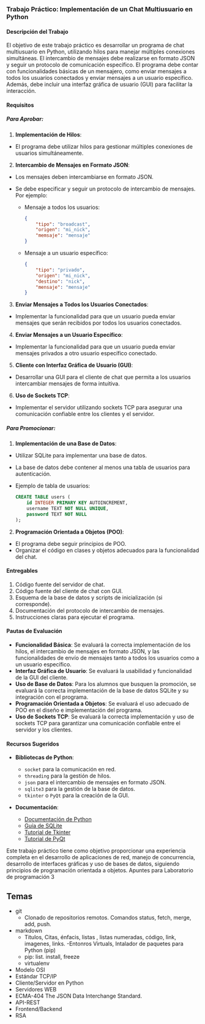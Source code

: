 ### Trabajo Práctico: Implementación de un Chat Multiusuario en Python

#### Descripción del Trabajo

El objetivo de este trabajo práctico es desarrollar un programa de chat multiusuario en Python, utilizando hilos para manejar múltiples conexiones simultáneas. El intercambio de mensajes debe realizarse en formato JSON y seguir un protocolo de comunicación específico. El programa debe contar con funcionalidades básicas de un mensajero, como enviar mensajes a todos los usuarios conectados y enviar mensajes a un usuario específico. Además, debe incluir una interfaz gráfica de usuario (GUI) para facilitar la interacción.

#### Requisitos

##### Para Aprobar:

1. **Implementación de Hilos**:
  
  - El programa debe utilizar hilos para gestionar múltiples conexiones de usuarios simultáneamente.
2. **Intercambio de Mensajes en Formato JSON**:
  
  - Los mensajes deben intercambiarse en formato JSON.
    
  - Se debe especificar y seguir un protocolo de intercambio de mensajes. Por ejemplo:
    
    - Mensaje a todos los usuarios:
      
      ```json
      {
          "tipo": "broadcast",
          "origen": "mi_nick",
          "memsaje": "mensaje"
      }
      ```
      
    - Mensaje a un usuario específico:
      
      ```json
      {
          "tipo": "privado",
          "origen": "mi_nick",
          "destino": "nick",
          "mensaje": "mensaje"
      }
      ```
      
3. **Enviar Mensajes a Todos los Usuarios Conectados**:
  
  - Implementar la funcionalidad para que un usuario pueda enviar mensajes que serán recibidos por todos los usuarios conectados.
4. **Enviar Mensajes a un Usuario Específico**:
  
  - Implementar la funcionalidad para que un usuario pueda enviar mensajes privados a otro usuario específico conectado.
5. **Cliente con Interfaz Gráfica de Usuario (GUI)**:
  
  - Desarrollar una GUI para el cliente de chat que permita a los usuarios intercambiar mensajes de forma intuitiva.
6. **Uso de Sockets TCP**:
  
  - Implementar el servidor utilizando sockets TCP para asegurar una comunicación confiable entre los clientes y el servidor.

##### Para Promocionar:

1. **Implementación de una Base de Datos**:
  
  - Utilizar SQLite para implementar una base de datos.
    
  - La base de datos debe contener al menos una tabla de usuarios para autenticación.
    
  - Ejemplo de tabla de usuarios:
    
    ```sql
    CREATE TABLE users (
        id INTEGER PRIMARY KEY AUTOINCREMENT,
        username TEXT NOT NULL UNIQUE,
        password TEXT NOT NULL
    );
    ```
    
2. **Programación Orientada a Objetos (POO)**:
  
  - El programa debe seguir principios de POO.
  - Organizar el código en clases y objetos adecuados para la funcionalidad del chat.

#### Entregables

1. Código fuente del servidor de chat.
2. Código fuente del cliente de chat con GUI.
3. Esquema de la base de datos y scripts de inicialización (si corresponde).
4. Documentación del protocolo de intercambio de mensajes.
5. Instrucciones claras para ejecutar el programa.

#### Pautas de Evaluación

- **Funcionalidad Básica**: Se evaluará la correcta implementación de los hilos, el intercambio de mensajes en formato JSON, y las funcionalidades de envío de mensajes tanto a todos los usuarios como a un usuario específico.
- **Interfaz Gráfica de Usuario**: Se evaluará la usabilidad y funcionalidad de la GUI del cliente.
- **Uso de Base de Datos**: Para los alumnos que busquen la promoción, se evaluará la correcta implementación de la base de datos SQLite y su integración con el programa.
- **Programación Orientada a Objetos**: Se evaluará el uso adecuado de POO en el diseño e implementación del programa.
- **Uso de Sockets TCP**: Se evaluará la correcta implementación y uso de sockets TCP para garantizar una comunicación confiable entre el servidor y los clientes.

#### Recursos Sugeridos

- **Bibliotecas de Python**:
  
  - `socket` para la comunicación en red.
  - `threading` para la gestión de hilos.
  - `json` para el intercambio de mensajes en formato JSON.
  - `sqlite3` para la gestión de la base de datos.
  - `tkinter` o `PyQt` para la creación de la GUI.
- **Documentación**:
  
  - [Documentación de Python](https://docs.python.org/3/)
  - [Guía de SQLite](https://www.sqlite.org/docs.html)
  - [Tutorial de Tkinter](https://docs.python.org/3/library/tkinter.html)
  - [Tutorial de PyQt](https://www.riverbankcomputing.com/static/Docs/PyQt5/)

Este trabajo práctico tiene como objetivo proporcionar una experiencia completa en el desarrollo de aplicaciones de red, manejo de concurrencia, desarrollo de interfaces gráficas y uso de bases de datos, siguiendo principios de programación orientada a objetos.
Apuntes para Laboratorio de programación 3
## Temas
- git
  * Clonado de repositorios remotos. Comandos status, fetch, merge, add, push.
- markdown
  * Titulos, Citas, énfacis, listas , listas numeradas, código, link, imagenes, links. 
-Entonros Virtuals, Intalador de paquetes para Python (pip)
  * pip\: list. install, freeze
  * virtualenv
- Modelo OSI
- Estándar TCP/IP
- Cliente/Servidor en Python
- Servidores WEB
- ECMA-404 The JSON Data Interchange Standard.
- API-REST
- Frontend/Backend
- RSA
